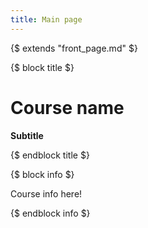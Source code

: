 ```yaml
---
title: Main page
---
```


{$ extends "front_page.md" $}

{$ block title $}

# Course name

**Subtitle**

{$ endblock title $}

{$ block info $}

Course info here!

{$ endblock info $}
